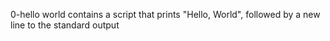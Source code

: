 0-hello world contains a script that prints "Hello, World", followed by a new line to the standard output
